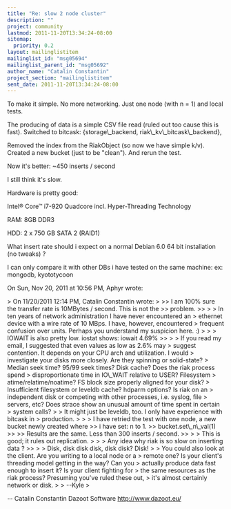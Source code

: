 ```yaml
---
title: "Re: slow 2 node cluster"
description: ""
project: community
lastmod: 2011-11-20T13:34:24-08:00
sitemap:
  priority: 0.2
layout: mailinglistitem
mailinglist_id: "msg05694"
mailinglist_parent_id: "msg05692"
author_name: "Catalin Constantin"
project_section: "mailinglistitem"
sent_date: 2011-11-20T13:34:24-08:00
---
```



To make it simple. No more networking. Just one node (with n = 1) and local
tests.

The producing of data is a simple CSV file read (ruled out too cause this
is fast).
Switched to bitcask:
{storage\\_backend, riak\\_kv\\_bitcask\\_backend},

Removed the index from the RiakObject (so now we have simple k/v).
Created a new bucket (just to be "clean").
And rerun the test.

Now it's better:
~450 inserts / second

I still think it's slow.

Hardware is pretty good:

Intel® Core™ i7-920 Quadcore incl. Hyper-Threading Technology

RAM: 8GB DDR3

HDD: 2 x 750 GB SATA 2 (RAID1)


What insert rate should i expect on a normal Debian 6.0 64 bit installation
(no tweaks) ?

I can only compare it with other DBs i have tested on the same machine:
ex: mongodb, kyototycoon

On Sun, Nov 20, 2011 at 10:56 PM, Aphyr  wrote:

&gt; On 11/20/2011 12:14 PM, Catalin Constantin wrote:
&gt;
&gt;&gt; I am 100% sure the transfer rate is 10MBytes / second. This is not the
&gt;&gt; problem.
&gt;&gt;
&gt;
&gt; In ten years of network administration I have never encountered an
&gt; ethernet device with a wire rate of 10 MBps. I have, however, encountered
&gt; frequent confusion over units. Perhaps you understand my suspicion here. :)
&gt;
&gt;
&gt; IOWAIT is also pretty low. iostat shows: iowait 4.69%
&gt;&gt;
&gt;
&gt; If you read my email, I suggested that even values as low as 2.6% may
&gt; suggest contention. It depends on your CPU arch and utilization. I would
&gt; investigate your disks more closely. Are they spinning or solid-state?
&gt; Median seek time? 95/99 seek times? Disk cache? Does the riak process spend
&gt; disproportionate time in IO\\_WAIT relative to USER? Filesystem
&gt; atime/relatime/noatime? FS block size properly aligned for your disk?
&gt; Insufficient filesystem or leveldb cache? hdparm options? Is riak on an
&gt; independent disk or competing with other processes, i.e. syslog, file
&gt; servers, etc? Does strace show an unusual amount of time spent in certain
&gt; system calls?
&gt;
&gt; It might just be leveldb, too. I only have experience with bitcask in
&gt; production.
&gt;
&gt;
&gt; I have retried the test with one node, a new bucket newly created where
&gt;&gt; i have set: n to 1.
&gt;&gt; bucket.set\\_n\\_val(1)
&gt;&gt;
&gt;&gt; Results are the same. Less than 300 inserts / second.
&gt;&gt;
&gt;
&gt; This is good; it rules out replication.
&gt;
&gt;
&gt; Any idea why riak is so slow on inserting data ?
&gt;&gt;
&gt;
&gt; Disk, disk disk disk, disk disk? Disk!
&gt;
&gt; You could also look at the client. Are you writing to a local node or a
&gt; remote one? Is your client's threading model getting in the way? Can you
&gt; actually produce data fast enough to insert it? Is your client fighting for
&gt; the same resources as the riak process? Presuming you've ruled these out,
&gt; it's almost certainly network or disk.
&gt;
&gt; --Kyle
&gt;

-- 
Catalin Constantin
Dazoot Software
http://www.dazoot.eu/
